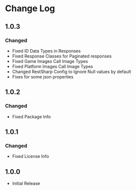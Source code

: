 # Change Log
## 1.0.3
### Changed
* Fixed ID  Data Types in Responses
* Fixed Response Classes for Paginated responses 
* Fixed Game Images Call Image Types
* Fixed Platform Images Call Image Types
* Changed RestSharp Config to Ignore Null values by default
* Fixes for some json properties

## 1.0.2
### Changed
* Fixed Package Info

## 1.0.1
### Changed
* Fixed License Info

## 1.0.0
* Initial Release